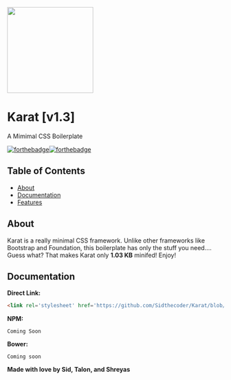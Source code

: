 <img src="https://github.com/Sidthecoder/Karat-Website/blob/master/css/logo.png" width="200"/>

# Karat [v1.3]
A Mimimal CSS Boilerplate

[![forthebadge](http://forthebadge.com/images/badges/uses-css.svg)]()[![forthebadge](http://forthebadge.com/images/badges/built-with-love.svg)](http://forthebadge.com) 

## Table of Contents
  
  - <a href="#about">About</a>
  - <a href="#docs">Documentation</a>
  - <a href="#feat">Features</a>

<a name="about"></a>
## About

Karat is a really minimal CSS framework. Unlike other frameworks like Bootstrap and Foundation, this boilerplate has only the stuff you need.... Guess what? That makes Karat only **1.03 KB** minifed! Enjoy!

## Documentation

**Direct Link:**

```html
<link rel='stylesheet' href='https://github.com/Sidthecoder/Karat/blob/master/dist/nothinghere'>
```

**NPM:**

```shell
Coming Soon
```

**Bower:**

```shell
Coming soon
```

**Made with love by Sid, Talon, and Shreyas**

